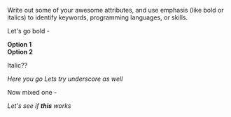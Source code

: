 Write out some of your awesome attributes, and use emphasis (like bold or italics) to identify keywords, programming languages, or skills. 

Let's go bold - 

__Option 1__ <br />
**Option 2**

Italic??

*Here you go* 
_Lets try underscore as well_

Now mixed one - 

_Let's see if **this** works_
